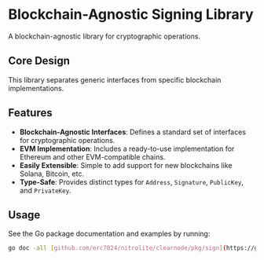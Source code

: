 # Blockchain-Agnostic Signing Library

A blockchain-agnostic library for cryptographic operations.

## Core Design

This library separates generic interfaces from specific blockchain implementations.

## Features

* **Blockchain-Agnostic Interfaces**: Defines a standard set of interfaces for cryptographic operations.
* **EVM Implementation**: Includes a ready-to-use implementation for Ethereum and other EVM-compatible chains.
* **Easily Extensible**: Simple to add support for new blockchains like Solana, Bitcoin, etc.
* **Type-Safe**: Provides distinct types for `Address`, `Signature`, `PublicKey`, and `PrivateKey`.

## Usage

See the Go package documentation and examples by running:
```bash
go doc -all [github.com/erc7824/nitrolite/clearnode/pkg/sign](https://github.com/erc7824/nitrolite/clearnode/pkg/sign)